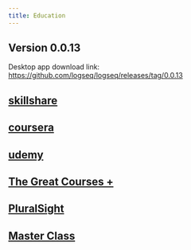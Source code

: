 ```yaml
---
title: Education
---
```


## **Version 0.0.13**
Desktop app download link: https://github.com/logseq/logseq/releases/tag/0.0.13
## [skillshare](https://www.skillshare.com/home)
## [coursera](https://www.coursera.org/learn/user-experience-design/home/week/1)
## [udemy](https://www.udemy.com/)
## [The Great Courses +](https://www.thegreatcoursesplus.com/)
## [PluralSight](https://learn.pluralsight.com/campaigns/referral?aid=7010a000001xAKUAA2&utm_source=individual&utm_medium=digital_referral_program&rsProgram%3Db2b%26rsCode=CODE7821256&rsShareMedium=DIRECT&rsEngagementMedium=EMBED&_saasquatch=eyJhcHAucmVmZXJyYWxzYWFzcXVhdGNoLmNvbSI6eyJhOHA2d2tqYXd4cGppX0NPREUiOnsiY29kZXMiOnsiY2xhc3NpYyI6IkNPREU3ODIxMjU2In0sImxpbmtzIjp7ImNsYXNzaWMiOiJodHRwOi8vcmVmZXJyYWwucGx1cmFsc2lnaHQuY29tL21RZ2hDcGQifX19fQ)
## [Master Class](https://www.masterclass.com/)
